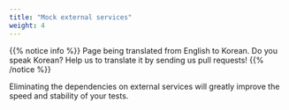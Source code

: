 ```yaml
---
title: "Mock external services"
weight: 4
---
```


{{% notice info %}}
<i class="fas fa-language"></i> Page being translated from 
English to Korean. Do you speak Korean? Help us to translate
it by sending us pull requests!
{{% /notice %}}

Eliminating the dependencies on external services will greatly improve
the speed and stability of your tests.